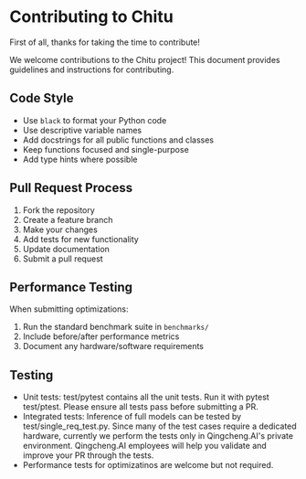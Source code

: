 # Contributing to Chitu

First of all, thanks for taking the time to contribute!

We welcome contributions to the Chitu project! This document provides guidelines and instructions for contributing.

## Code Style

- Use `black` to format your Python code
- Use descriptive variable names
- Add docstrings for all public functions and classes
- Keep functions focused and single-purpose
- Add type hints where possible

## Pull Request Process

1. Fork the repository
2. Create a feature branch
3. Make your changes
4. Add tests for new functionality
5. Update documentation
6. Submit a pull request

## Performance Testing

When submitting optimizations:

1. Run the standard benchmark suite in `benchmarks/`
2. Include before/after performance metrics
3. Document any hardware/software requirements


## Testing

- Unit tests: test/pytest contains all the unit tests. Run it with pytest test/ptest. Please ensure all tests pass before submitting a PR.
- Integrated tests: Inference of full models can be tested by test/single_req_test.py. Since many of the test cases require a dedicated hardware, currently we perform the tests only in Qingcheng.AI's private environment. Qingcheng.AI employees will help you validate and improve your PR through the tests.
- Performance tests for optimizatinos are welcome but not required.